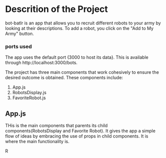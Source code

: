 # Descrition of the Project
bot-batlr is an app that allows you to recruit different robots to your army by looking at their descriptions. To add a robot, you click on the "Add to My Army" button. 
### ports used
The app uses the default port {3000 to host its data}. This is available through  http://localhost:3000/bots. 


 The project has three main components that work cohesively to ensure the desired outcome is obtained. These components include:

1. App.js
2. RobotsDisplay.js
3. FavoriteRobot.js

## App.js
THis is the main components that parents its child components(RobotsDisplay and Favorite Robot). It gives the app a simple flow of ideas by embracing the use of props in child components. It is where the main functionality is.

R